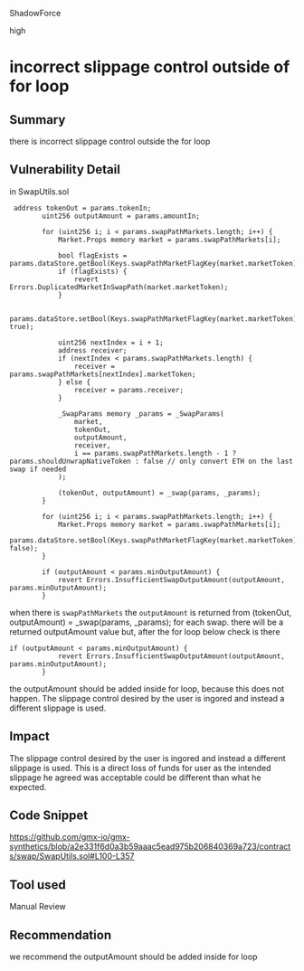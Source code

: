 ShadowForce

high

# incorrect slippage control outside of for loop

## Summary
there is incorrect slippage control outside the for loop
## Vulnerability Detail
in SwapUtils.sol
```solidity
 address tokenOut = params.tokenIn;
        uint256 outputAmount = params.amountIn;

        for (uint256 i; i < params.swapPathMarkets.length; i++) {
            Market.Props memory market = params.swapPathMarkets[i];

            bool flagExists = params.dataStore.getBool(Keys.swapPathMarketFlagKey(market.marketToken));
            if (flagExists) {
                revert Errors.DuplicatedMarketInSwapPath(market.marketToken);
            }

            params.dataStore.setBool(Keys.swapPathMarketFlagKey(market.marketToken), true);

            uint256 nextIndex = i + 1;
            address receiver;
            if (nextIndex < params.swapPathMarkets.length) {
                receiver = params.swapPathMarkets[nextIndex].marketToken;
            } else {
                receiver = params.receiver;
            }

            _SwapParams memory _params = _SwapParams(
                market,
                tokenOut,
                outputAmount,
                receiver,
                i == params.swapPathMarkets.length - 1 ? params.shouldUnwrapNativeToken : false // only convert ETH on the last swap if needed
            );

            (tokenOut, outputAmount) = _swap(params, _params);
        }

        for (uint256 i; i < params.swapPathMarkets.length; i++) {
            Market.Props memory market = params.swapPathMarkets[i];
            params.dataStore.setBool(Keys.swapPathMarketFlagKey(market.marketToken), false);
        }

        if (outputAmount < params.minOutputAmount) {
            revert Errors.InsufficientSwapOutputAmount(outputAmount, params.minOutputAmount);
        }
```
when there is `swapPathMarkets` the  `outputAmount` is returned from (tokenOut, outputAmount) = _swap(params, _params);
for each swap. there will be a returned outputAmount value
but, after the for loop  below check is there
```solidity
if (outputAmount < params.minOutputAmount) {
            revert Errors.InsufficientSwapOutputAmount(outputAmount, params.minOutputAmount);
        }
```
the outputAmount should be added inside for loop, because this does not happen. The slippage control desired by the user is ingored and instead a different slippage is used.
## Impact
The slippage control desired by the user is ingored and instead a different slippage is used. This is a direct loss of funds for user as the intended slippage he agreed was acceptable could be different than what he expected.
## Code Snippet
https://github.com/gmx-io/gmx-synthetics/blob/a2e331f6d0a3b59aaac5ead975b206840369a723/contracts/swap/SwapUtils.sol#L100-L357
## Tool used

Manual Review

## Recommendation
we recommend the outputAmount should be added inside for loop